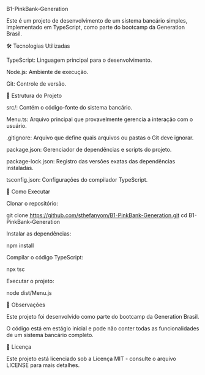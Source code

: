 B1-PinkBank-Generation

Este é um projeto de desenvolvimento de um sistema bancário simples, implementado em TypeScript, como parte do bootcamp da Generation Brasil.

🛠️ Tecnologias Utilizadas

TypeScript: Linguagem principal para o desenvolvimento.

Node.js: Ambiente de execução.

Git: Controle de versão.

📂 Estrutura do Projeto

src/: Contém o código-fonte do sistema bancário.

Menu.ts: Arquivo principal que provavelmente gerencia a interação com o usuário.

.gitignore: Arquivo que define quais arquivos ou pastas o Git deve ignorar.

package.json: Gerenciador de dependências e scripts do projeto.

package-lock.json: Registro das versões exatas das dependências instaladas.

tsconfig.json: Configurações do compilador TypeScript.

🚀 Como Executar

Clonar o repositório:

git clone https://github.com/sthefanyom/B1-PinkBank-Generation.git
cd B1-PinkBank-Generation


Instalar as dependências:

npm install


Compilar o código TypeScript:

npx tsc


Executar o projeto:

node dist/Menu.js

📌 Observações

Este projeto foi desenvolvido como parte do bootcamp da Generation Brasil.

O código está em estágio inicial e pode não conter todas as funcionalidades de um sistema bancário completo.

📄 Licença

Este projeto está licenciado sob a Licença MIT - consulte o arquivo LICENSE
 para mais detalhes.
